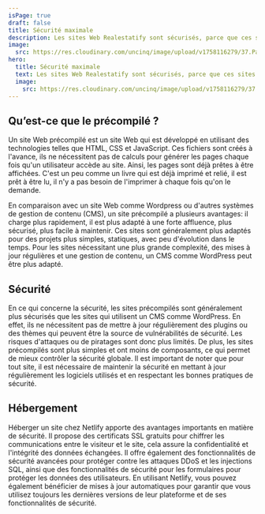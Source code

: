 ```yaml
---
isPage: true
draft: false
title: Sécurité maximale
description: Les sites Web Realestatify sont sécurisés, parce que ces sites utilisent la technologie Jamstack, il n’y a donc pas de langage serveur, ni de base de données, donc aucun risque de hacking par la couche applicative.
image:
  src: https://res.cloudinary.com/uncinq/image/upload/v1758116279/37.Password_hpkt9h.svg
hero: 
  title: Sécurité maximale
  text: Les sites Web Realestatify sont sécurisés, parce que ces sites utilisent la technologie Jamstack, il n’y a donc pas de langage serveur, ni de base de données, donc aucun risque de hacking par la couche applicative.
  image:
    src: https://res.cloudinary.com/uncinq/image/upload/v1758116279/37.Password_hpkt9h.svg
---
```


## Qu’est-ce que le précompilé ?
Un site Web précompilé est un site Web qui est développé en utilisant des technologies telles que HTML, CSS et JavaScript. Ces fichiers sont créés à l'avance, ils ne nécessitent pas de calculs pour générer les pages chaque fois qu'un utilisateur accède au site. Ainsi, les pages sont déjà prêtes à être affichées. C'est un peu comme un livre qui est déjà imprimé et relié, il est prêt à être lu, il n'y a pas besoin de l'imprimer à chaque fois qu'on le demande.

En comparaison avec un site Web comme Wordpress ou d'autres systèmes de gestion de contenu (CMS), un site précompilé a plusieurs avantages: il charge plus rapidement, il est plus adapté à une forte affluence, plus sécurisé, plus facile à maintenir. Ces sites sont généralement plus adaptés pour des projets plus simples, statiques, avec peu d'évolution dans le temps. Pour les sites nécessitant une plus grande complexité, des mises à jour régulières et une gestion de contenu, un CMS comme WordPress peut être plus adapté.

## Sécurité
En ce qui concerne la sécurité, les sites précompilés sont généralement plus sécurisés que les sites qui utilisent un CMS comme WordPress. En effet, ils ne nécessitent pas de mettre à jour régulièrement des plugins ou des thèmes qui peuvent être la source de vulnérabilités de sécurité. Les risques d'attaques ou de piratages sont donc plus limités. De plus, les sites précompilés sont plus simples et ont moins de composants, ce qui permet de mieux contrôler la sécurité globale. Il est important de noter que pour tout site, il est nécessaire de maintenir la sécurité en mettant à jour régulièrement les logiciels utilisés et en respectant les bonnes pratiques de sécurité.

## Hébergement
Héberger un site chez Netlify apporte des avantages importants en matière de sécurité. Il propose des certificats SSL gratuits pour chiffrer les communications entre le visiteur et le site, cela assure la confidentialité et l'intégrité des données échangées. Il offre également des fonctionnalités de sécurité avancées pour protéger contre les attaques DDoS et les injections SQL, ainsi que des fonctionnalités de sécurité pour les formulaires pour protéger les données des utilisateurs. En utilisant Netlify, vous pouvez également bénéficier de mises à jour automatiques pour garantir que vous utilisez toujours les dernières versions de leur plateforme et de ses fonctionnalités de sécurité.